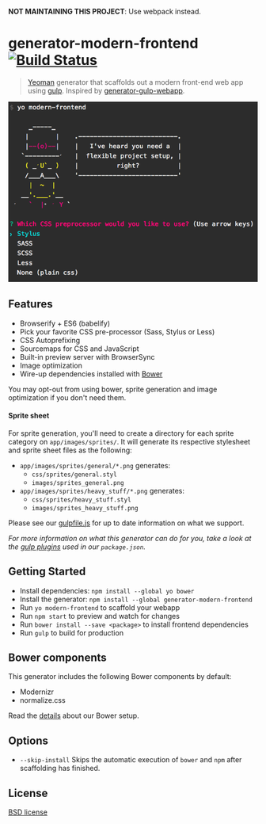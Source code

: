 **NOT MAINTAINING THIS PROJECT**: Use webpack instead.

# generator-modern-frontend [![Build Status](https://secure.travis-ci.org/endel/generator-modern-frontend.png?branch=master)](https://travis-ci.org/endel/generator-modern-frontend)

> [Yeoman](http://yeoman.io) generator that scaffolds out a modern front-end web app using [gulp](http://gulpjs.com/). Inspired by [generator-gulp-webapp](https://github.com/yeoman/generator-gulp-webapp).

![](screenshot.png)

## Features

* Browserify + ES6 (babelify)
* Pick your favorite CSS pre-processor (Sass, Stylus or Less)
* CSS Autoprefixing
* Sourcemaps for CSS and JavaScript
* Built-in preview server with BrowserSync
* Image optimization
* Wire-up dependencies installed with [Bower](http://bower.io)

You may opt-out from using bower, sprite generation and image optimization if
you don't need them.

#### Sprite sheet

For sprite generation, you'll need to create a directory for each sprite
category on `app/images/sprites/`. It will generate its respective stylesheet
and sprite sheet files as the following:

- `app/images/sprites/general/*.png` generates:
  - `css/sprites/general.styl`
  - `images/sprites_general.png`
- `app/images/sprites/heavy_stuff/*.png` generates:
  - `css/sprites/heavy_stuff.styl`
  - `images/sprites_heavy_stuff.png`

Please see our [gulpfile.js](app/templates/gulpfile.js) for up to date information on what we support.

*For more information on what this generator can do for you, take a look at the [gulp plugins](app/templates/_package.json) used in our `package.json`.*

## Getting Started

- Install dependencies: `npm install --global yo bower`
- Install the generator: `npm install --global generator-modern-frontend`
- Run `yo modern-frontend` to scaffold your webapp
- Run `npm start` to preview and watch for changes
- Run `bower install --save <package>` to install frontend dependencies
- Run `gulp` to build for production

## Bower components

This generator includes the following Bower components by default:

- Modernizr
- normalize.css

Read the [details](docs/bower.md) about our Bower setup.

## Options

- `--skip-install`
  Skips the automatic execution of `bower` and `npm` after scaffolding has finished.

## License

[BSD license](http://opensource.org/licenses/bsd-license.php)
